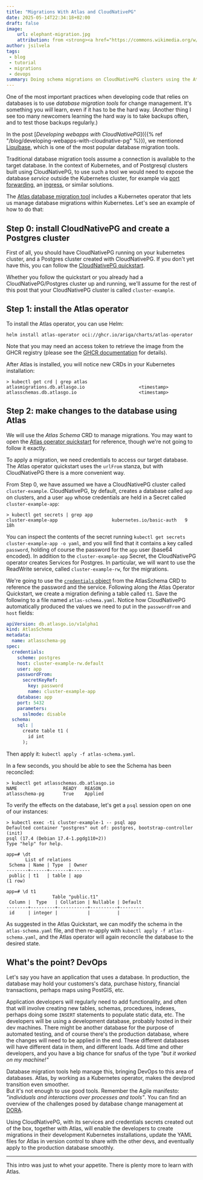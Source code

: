 ```yaml
---
title: "Migrations With Atlas and CloudNativePG"
date: 2025-05-14T22:34:18+02:00
draft: false
image:
    url: elephant-migration.jpg
    attribution: from <strong><a href="https://commons.wikimedia.org/w/index.php?curid=101232202">Wikimedia Commons</a></strong>
author: jsilvela
tags:
 - blog
 - tutorial
 - migrations
 - devops
summary: Doing schema migrations on CloudNativePG clusters using the Atlas operator
---
```


One of the most important practices when developing code that relies on
databases is to use *database migration tools* for change management.
It's something you *will* learn, even if it has to be the hard way.
(Another thing I see too many newcomers learning the hard way is to take backups
often, and to test those backups regularly.)

In the post [*Developing webapps with CloudNativePG*]({{% ref "/blog/developing-webapps-with-cloudnative-pg" %}}),
we mentioned [Liquibase](https://www.liquibase.com), which is one of the most
popular database migration tools.

Traditional database migration tools assume a connection is available to the
target database. In the context of Kubernetes,
and of Postgresql clusters built using CloudNativePG, to use such a tool
we would need to expose the database *service* outside the Kubernetes cluster,
for example via
[port forwarding](https://kubernetes.io/docs/tasks/access-application-cluster/port-forward-access-application-cluster/),
an [ingress](https://kubernetes.io/docs/concepts/services-networking/ingress/),
or similar solutions.

The [Atlas database migration tool](https://atlasgo.io) includes a Kubernetes
operator that lets us manage database migrations within Kubernetes.
Let's see an example of how to do that:

## Step 0:  install CloudNativePG and create a Postgres cluster

First of all, you should have CloudNativePG running on your kubernetes cluster,
and a Postgres cluster created with CloudNativePG.
If you don't yet have this, you can follow the
[CloudNativePG quickstart](https://cloudnative-pg.io/documentation/current/quickstart/).

Whether you follow the quickstart or you already had a CloudNativePG/Postgres
cluster up and running, we'll assume for the rest of this post that your
CloudNativePG cluster is called `cluster-example`.

## Step 1: install the Atlas operator

To install the Atlas operator, you can use Helm:

``` console
helm install atlas-operator oci://ghcr.io/ariga/charts/atlas-operator
```

Note that you may need an access token to retrieve the image from
the GHCR registry (please see the [GHCR documentation](https://docs.github.com/en/packages/working-with-a-github-packages-registry/working-with-the-container-registry#authenticating-to-the-container-registry)
for details).

After Atlas is installed, you will notice new CRDs in your Kubernetes
installation:

``` console
> kubectl get crd | grep atlas
atlasmigrations.db.atlasgo.io                    <timestamp>
atlasschemas.db.atlasgo.io                       <timestamp>
```

## Step 2: make changes to the database using Atlas

We will use the *Atlas Schema* CRD to manage migrations. You may want
to open the [Atlas operator quickstart](https://atlasgo.io/integrations/kubernetes/quickstart)
for reference, though we're not going to follow it exactly.

To apply a migration, we need credentials to access our target database.
The Atlas operator quickstart uses the `urlFrom`
stanza, but with CloudNativePG there is a more convenient way.

From Step 0, we have assumed we have a CloudNativePG cluster called
`cluster-example`.
CloudNativePG, by default, creates a database called `app` on clusters, and
a user `app` whose credentials are held in a Secret called
`cluster-example-app`:

``` console
> kubectl get secrets | grep app
cluster-example-app                    kubernetes.io/basic-auth   9      18h
```

You can inspect the contents of the secret running
`kubectl get secrets cluster-example-app -o yaml`,
and you will find that it contains a key called `password`, holding of course
the password for the `app` user (base64 encoded).
In addition to the `cluster-example-app` Secret, the CloudNativePG operator
creates Services for Postgres. In particular, we will want to use the ReadWrite
service, called `cluster-example-rw`, for the migrations.

We're going to use the [`credentials` object](https://atlasgo.io/integrations/kubernetes/declarative#credentials-object)
from the AtlasSchema CRD to reference
the password and the service. Following along the Atlas Operator Quickstart, we
create a migration defining a table called `t1`. Save the following to a file
named `atlas-schema.yaml`.
Notice how CloudNativePG automatically produced the values we need to put
in the `passwordFrom` and `host` fields:

``` yaml
apiVersion: db.atlasgo.io/v1alpha1
kind: AtlasSchema
metadata:
  name: atlasschema-pg
spec:
  credentials:
    scheme: postgres
    host: cluster-example-rw.default
    user: app
    passwordFrom:
      secretKeyRef:
        key: password
        name: cluster-example-app
    database: app
    port: 5432
    parameters:
      sslmode: disable
  schema:
    sql: |
      create table t1 (
        id int
      );
```

Then apply it: `kubectl apply -f atlas-schema.yaml`.

In a few seconds, you should be able to see the Schema has been reconciled:

``` console
> kubectl get atlasschemas.db.atlasgo.io
NAME                 READY   REASON
atlasschema-pg       True    Applied
```

To verify the effects on the database, let's get a `psql` session open on one
of our instances:

``` console
> kubectl exec -ti cluster-example-1 -- psql app
Defaulted container "postgres" out of: postgres, bootstrap-controller (init)
psql (17.4 (Debian 17.4-1.pgdg110+2))
Type "help" for help.

app=# \dt
       List of relations
 Schema | Name | Type  | Owner
--------+------+-------+-------
 public | t1   | table | app
(1 row)

app=# \d t1
                 Table "public.t1"
 Column |  Type   | Collation | Nullable | Default
--------+---------+-----------+----------+---------
 id     | integer |           |          |
```

As suggested in the Atlas Quickstart, we can modify the schema in the
`atlas-schema.yaml` file, and then re-apply with
`kubectl apply -f atlas-schema.yaml`, and the Atlas operator will again
reconcile the database to the desired state.

## What's the point? DevOps

Let's say you have an application that uses a database. In production, the
database may hold your customers's data, purchase history, financial
transactions, perhaps maps using PostGIS, etc.

Application developers will regularly need to add functionality, and often
that will involve creating new tables, schemas, procedures, indexes, perhaps
doing some `INSERT` statements to populate static data, etc.
The developers will be using a development database, probably hosted in their
dev machines.
There might be another database for the purpose of automated testing, and
of course there's the production database, where the changes will need to be
applied in the end. These different databases will have different data in them,
and different loads.
Add time and other developers, and you have a big chance for snafus of the type
*"but it worked on my machine!"*

Database migration tools help manage this, bringing DevOps to this area of
databases. Atlas, by working as a Kubernetes operator, makes the dev/prod
transition even smoother. \
But it's not enough to use good tools. Remember the Agile manifesto:
*"individuals and interactions over processes and tools"*.
You can find an overview of the challenges posed by database change management
at [DORA](https://dora.dev/capabilities/database-change-management/).

Using CloudNativePG, with its services and credentials secrets created out of
the box, together with Atlas, will enable the developers to create migrations
in their development Kubernetes installations, update the YAML
files for Atlas in version control to share with the other devs, and eventually
apply to the production database smoothly.

---

This intro was just to whet your appetite. There is plenty more to learn with
Atlas.
